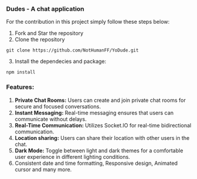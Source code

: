 ### Dudes - A chat application 

For the contribution in this project simply follow these steps below:

1. Fork and Star the repository
2. Clone the repository
```
git clone https://github.com/NotHumanFF/YoDude.git
```
3. Install the dependecies and package:
```
npm install
```

### Features:
1. **Private Chat Rooms:** Users can create and join private chat rooms for secure and focused conversations.
2. **Instant Messaging:** Real-time messaging ensures that users can communicate without delays.
3. **Real-Time Communication:** Utilizes Socket.IO for real-time bidirectional communication.
4. **Location sharing:** Users can share their location with other users in the chat.
5. **Dark Mode:** Toggle between light and dark themes for a comfortable user experience in different lighting conditions.
6. Consistent date and time formatting, Responsive design, Animated cursor and many more.
